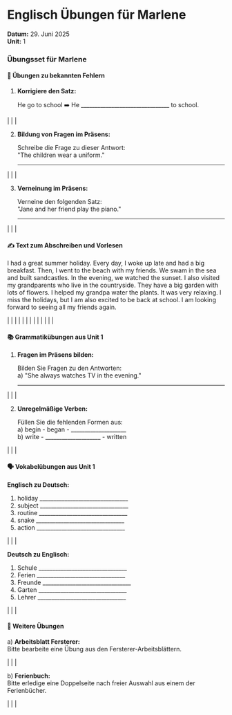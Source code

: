 # Englisch Übungen für Marlene
**Datum:** 29. Juni 2025  
**Unit:** 1

### Übungsset für Marlene

#### 🎯 Übungen zu bekannten Fehlern

1. **Korrigiere den Satz:**

   He go to school ➡️ He ________________________________ to school.

|
|
|

2. **Bildung von Fragen im Präsens:**

   Schreibe die Frage zu dieser Antwort:  
   "The children wear a uniform."  
   ___________________________________________________________________________________

|
|
|

3. **Verneinung im Präsens:**

   Verneine den folgenden Satz:  
   "Jane and her friend play the piano."  
   ___________________________________________________________________________________

|
|
|

#### ✍️ Text zum Abschreiben und Vorlesen

I had a great summer holiday. Every day, I woke up late and had a big breakfast. Then, I went to the beach with my friends. We swam in the sea and built sandcastles. In the evening, we watched the sunset. I also visited my grandparents who live in the countryside. They have a big garden with lots of flowers. I helped my grandpa water the plants. It was very relaxing. I miss the holidays, but I am also excited to be back at school. I am looking forward to seeing all my friends again.

|
|
|
|
|
|
|
|
|
|
|
|
|

#### 📚 Grammatikübungen aus Unit 1

1. **Fragen im Präsens bilden:**

   Bilden Sie Fragen zu den Antworten:  
   a) "She always watches TV in the evening."  
   ___________________________________________________________________________________

|
|
|

2. **Unregelmäßige Verben:**

   Füllen Sie die fehlenden Formen aus:  
   a) begin - began - ____________________  
   b) write - ____________________ - written

|
|
|

#### 🗣️ Vokabelübungen aus Unit 1

**Englisch zu Deutsch:**

1. holiday ________________________________
2. subject ________________________________
3. routine ________________________________
4. snake ________________________________
5. action ________________________________

|
|
|

**Deutsch zu Englisch:**

1. Schule ________________________________
2. Ferien ________________________________
3. Freunde ________________________________
4. Garten ________________________________
5. Lehrer ________________________________

|
|
|

#### 📄 Weitere Übungen

a) **Arbeitsblatt Fersterer:**  
Bitte bearbeite eine Übung aus den Fersterer-Arbeitsblättern.

|
|
|

b) **Ferienbuch:**  
Bitte erledige eine Doppelseite nach freier Auswahl aus einem der Ferienbücher.

|
|
|